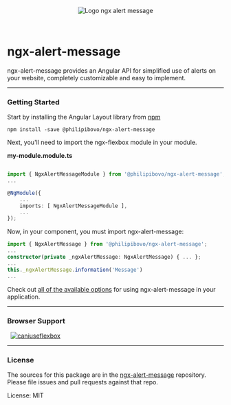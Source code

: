 <p align="center">
  <img src="https://ngx-alert-message.web.app/assets/thunbnail.png" alt="Logo ngx alert message" />
</p>
<br>

# ngx-alert-message

ngx-alert-message provides an Angular API for simplified use of alerts on your website, completely customizable and easy to implement.

---

### Getting Started

Start by installing the Angular Layout library from [npm](https://www.npmjs.com/package/@philipibovo/ngx-alert-message)

`npm install -save @philipibovo/ngx-alert-message`

Next, you'll need to import the ngx-flexbox module in your module.

**my-module.module.ts**

```ts

import { NgxAlertMessageModule } from '@philipibovo/ngx-alert-message';
...

@NgModule({
    ...
    imports: [ NgxAlertMessageModule ],
    ...
});
```

Now, in your component, you must import ngx-alert-message:

```ts
import { NgxAlertMessage } from '@philipibovo/ngx-alert-message';
...
constructor(private _ngxAlertMessage: NgxAlertMessage) { ... };
...
this._ngxAlertMessage.information('Message')
...

```

Check out [all of the available options](https://ngx-alert-message.web.app/) for using ngx-alert-message in your application.

---

### Browser Support

&nbsp;
<a href="http://caniuse.com/#feat=flexbox" target="_blank">
![caniuseflexbox](https://cloud.githubusercontent.com/assets/210413/21288118/917e3faa-c440-11e6-9b08-28aff590c7ae.png)
</a>

---

### License

The sources for this package are in the [ngx-alert-message](https://ngx-alert-message.web.app/) repository. <br/>
Please file issues and pull requests against that repo.

License: MIT
